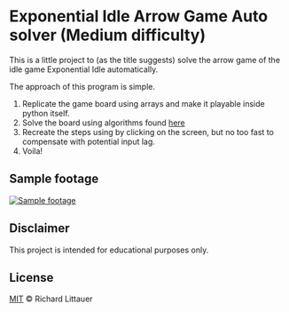 # Exponential Idle Arrow Game Auto solver (Medium difficulty)
This is a little project to (as the title suggests) solve the arrow game of the idle game Exponential Idle automatically. 

The approach of this program is simple. 

1. Replicate the game board using arrays and make it playable inside python itself. 
2. Solve the board using algorithms found [here][1]
3. Recreate the steps using by clicking on the screen, but no too fast to compensate with potential input lag. 
4. Voila! 

## Sample footage 
[![Sample footage][2]][3]

## Disclaimer 
This project is intended for educational purposes only. 

## License
[MIT][4] © Richard Littauer

[1]: https://cdn.discordapp.com/attachments/733404697637027854/823042433414594590/Complete_Arrow_Guide_Eaux.pdf
[2]: https://cdn.discordapp.com/attachments/766342365991927818/845289598125211698/unknown.png
[3]: https://cdn.discordapp.com/attachments/792733041478860801/845284277914042368/2021-05-21_20-52-39_Trim.mp4
[4]: https://github.com/mkcarl/PuzzleGames/blob/main/LICENSE